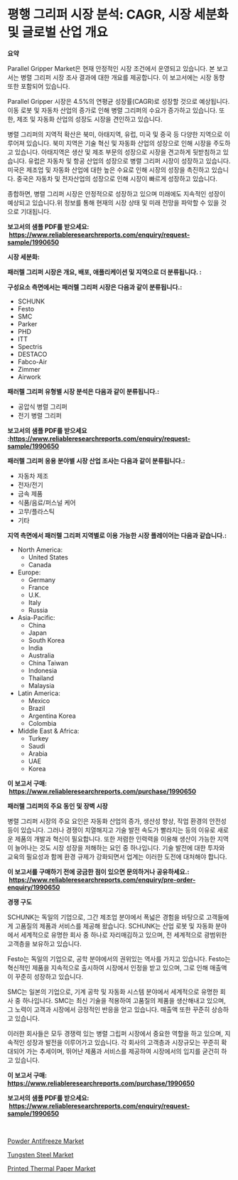 <p><h1>평행 그리퍼 시장 분석: CAGR, 시장 세분화 및 글로벌 산업 개요</h1></p><p><strong>요약</strong></p>
<p><p>Parallel Gripper Market은 현재 안정적인 시장 조건에서 운영되고 있습니다. 본 보고서는 병렬 그리퍼 시장 조사 결과에 대한 개요를 제공합니다. 이 보고서에는 시장 동향 또한 포함되어 있습니다.</p><p>Parallel Gripper 시장은 4.5%의 연평균 성장률(CAGR)로 성장할 것으로 예상됩니다. 이동 로봇 및 자동차 산업의 증가로 인해 병렬 그리퍼의 수요가 증가하고 있습니다. 또한, 제조 및 자동화 산업의 성장도 시장을 견인하고 있습니다.</p><p>병렬 그리퍼의 지역적 확산은 북미, 아태지역, 유럽, 미국 및 중국 등 다양한 지역으로 이루어져 있습니다. 북미 지역은 기술 혁신 및 자동화 산업의 성장으로 인해 시장을 주도하고 있습니다. 아태지역은 생산 및 제조 부문의 성장으로 시장을 견고하게 뒷받침하고 있습니다. 유럽은 자동차 및 항공 산업의 성장으로 병렬 그리퍼 시장이 성장하고 있습니다. 미국은 제조업 및 자동화 산업에 대한 높은 수요로 인해 시장의 성장을 촉진하고 있습니다. 중국은 자동차 및 전자산업의 성장으로 인해 시장이 빠르게 성장하고 있습니다.</p><p>종합하면, 병렬 그리퍼 시장은 안정적으로 성장하고 있으며 미래에도 지속적인 성장이 예상되고 있습니다.위 정보를 통해 현재의 시장 상태 및 미래 전망을 파악할 수 있을 것으로 기대됩니다.</p></p>
<p><strong>보고서의 샘플 PDF를 받으세요: &nbsp;<a href="https://www.reliableresearchreports.com/enquiry/request-sample/1990650">https://www.reliableresearchreports.com/enquiry/request-sample/1990650</a></strong></p>
<p><strong>시장 세분화:</strong></p>
<p><strong> 패러렐 그리퍼 시장은 개요, 배포, 애플리케이션 및 지역으로 더 분류됩니다. :</strong></p>
<p><strong>구성요소 측면에서는 패러렐 그리퍼 시장은 다음과 같이 분류됩니다.:</strong></p>
<p><ul><li>SCHUNK</li><li>Festo</li><li>SMC</li><li>Parker</li><li>PHD</li><li>ITT</li><li>Spectris</li><li>DESTACO</li><li>Fabco-Air</li><li>Zimmer</li><li>Airwork</li></ul></p>
<p><strong> 패러렐 그리퍼 유형별 시장 분석은 다음과 같이 분류됩니다.:</strong></p>
<p><ul><li>공압식 병렬 그리퍼</li><li>전기 병렬 그리퍼</li></ul></p>
<p><strong>보고서의 샘플 PDF를 받으세요 :<a href="https://www.reliableresearchreports.com/enquiry/request-sample/1990650">https://www.reliableresearchreports.com/enquiry/request-sample/1990650</a></strong></p>
<p><strong> 패러렐 그리퍼 응용 분야별 시장 산업 조사는 다음과 같이 분류됩니다.:</strong></p>
<p><ul><li>자동차 제조</li><li>전자/전기</li><li>금속 제품</li><li>식품/음료/퍼스널 케어</li><li>고무/플라스틱</li><li>기타</li></ul></p>
<p><strong>지역 측면에서 패러렐 그리퍼 지역별로 이용 가능한 시장 플레이어는 다음과 같습니다.:</strong></p>
<p><ul>
    <li>
        North America:
        <ul>
            <li>United States</li>
            <li>Canada</li>
        </ul>
    </li>
    <li>
        Europe:
        <ul>
            <li>Germany</li>
            <li>France</li>
            <li>U.K.</li>
            <li>Italy</li>
            <li>Russia</li>
        </ul>
    </li>
    <li>
        Asia-Pacific:
        <ul>
            <li>China</li>
            <li>Japan</li>
            <li>South Korea</li>
            <li>India</li>
            <li>Australia</li>
            <li>China Taiwan</li>
            <li>Indonesia</li>
            <li>Thailand</li>
            <li>Malaysia</li>
        </ul>
    </li>
    <li>
        Latin America:
        <ul>
            <li>Mexico</li>
            <li>Brazil</li>
            <li>Argentina Korea</li>
            <li>Colombia</li>
        </ul>
    </li>
    <li>
        Middle East & Africa:
        <ul>
            <li>Turkey</li>
            <li>Saudi</li>
            <li>Arabia</li>
            <li>UAE</li>
            <li>Korea</li>
        </ul>
    </li>
    </ul></p>
<p><strong>이 보고서 구매: &nbsp;<a href="https://www.reliableresearchreports.com/purchase/1990650">https://www.reliableresearchreports.com/purchase/1990650</a></strong></p>
<p><strong>패러렐 그리퍼의 주요 동인 및 장벽 시장</strong></p>
<p><p>병렬 그리퍼 시장의 주요 요인은 자동화 산업의 증가, 생산성 향상, 작업 환경의 안전성 등이 있습니다. 그러나 경쟁이 치열해지고 기술 발전 속도가 빨라지는 등의 이유로 새로운 제품의 개발과 혁신이 필요합니다. 또한 저렴한 인력력을 이용해 생산이 가능한 지역이 늘어나는 것도 시장 성장을 저해하는 요인 중 하나입니다. 기술 발전에 대한 투자와 교육의 필요성과 함께 환경 규제가 강화되면서 업계는 이러한 도전에 대처해야 합니다.</p></p>
<p><strong>이 보고서를 구매하기 전에 궁금한 점이 있으면 문의하거나 공유하세요.: &nbsp;<a href="https://www.reliableresearchreports.com/enquiry/pre-order-enquiry/1990650">https://www.reliableresearchreports.com/enquiry/pre-order-enquiry/1990650</a></strong></p>
<p><strong>경쟁 구도</strong></p>
<p><p>SCHUNK는 독일의 기업으로, 그간 제조업 분야에서 폭넓은 경험을 바탕으로 고객들에게 고품질의 제품과 서비스를 제공해 왔습니다. SCHUNK는 산업 로봇 및 자동화 분야에서 세계적으로 유명한 회사 중 하나로 자리매김하고 있으며, 전 세계적으로 광범위한 고객층을 보유하고 있습니다.</p><p>Festo는 독일의 기업으로, 공학 분야에서의 권위있는 역사를 가지고 있습니다. Festo는 혁신적인 제품을 지속적으로 출시하여 시장에서 인정을 받고 있으며, 그로 인해 매출액이 꾸준히 성장하고 있습니다.</p><p>SMC는 일본의 기업으로, 기계 공학 및 자동화 시스템 분야에서 세계적으로 유명한 회사 중 하나입니다. SMC는 최신 기술을 적용하여 고품질의 제품을 생산해내고 있으며, 그 노력이 고객과 시장에서 긍정적인 반응을 얻고 있습니다. 매출액 또한 꾸준히 상승하고 있습니다.</p><p>이러한 회사들은 모두 경쟁력 있는 병렬 그립퍼 시장에서 중요한 역할을 하고 있으며, 지속적인 성장과 발전을 이루어가고 있습니다. 각 회사의 고객층과 시장규모는 꾸준히 확대되어 가는 추세이며, 뛰어난 제품과 서비스를 제공하여 시장에서의 입지를 굳건히 하고 있습니다.</p></p>
<p><strong>이 보고서 구매: &nbsp; <a href="https://www.reliableresearchreports.com/purchase/1990650">https://www.reliableresearchreports.com/purchase/1990650</a></strong></p>
<p><strong>보고서의 샘플 PDF를 받으세요: &nbsp;<a href="https://www.reliableresearchreports.com/enquiry/request-sample/1990650">https://www.reliableresearchreports.com/enquiry/request-sample/1990650</a></strong><strong></strong></p>
<p>&nbsp;</p>
<p><p><a href="https://gentle-editor-9db.notion.site/Powder-Antifreeze-Market-Provides-Detailed-Segmentation-of-this-Market-based-on-Type-Application-a-e24fce7621fe4cdda5c92df393caa740">Powder Antifreeze Market</a></p><p><a href="https://frill-swim-3cd.notion.site/Tungsten-Steel-Market-Size-Evaluating-its-Market-Trends-Growth-and-Projections-2024-2031-00fd4ede58d94c04a2f9195e30ffeea5">Tungsten Steel Market</a></p><p><a href="https://spotless-saver-8fd.notion.site/Printed-Thermal-Paper-Market-Insights-Market-Players-and-Forecast-Till-2031-8250c35a328741c4bd7369f0db185364">Printed Thermal Paper Market</a></p></p>